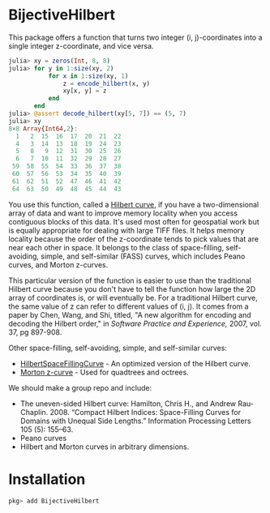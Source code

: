 
# BijectiveHilbert

This package offers a function that turns two integer (i, j)-coordinates into a single integer z-coordinate, and vice versa.

```julia
julia> xy = zeros(Int, 8, 8)
julia> for y in 1:size(xy, 2)
           for x in 1:size(xy, 1)
               z = encode_hilbert(x, y)
               xy[x, y] = z
           end
       end
julia> @assert decode_hilbert(xy[5, 7]) == (5, 7)
julia> xy
8×8 Array{Int64,2}:
  1   2  15  16  17  20  21  22
  4   3  14  13  18  19  24  23
  5   8   9  12  31  30  25  26
  6   7  10  11  32  29  28  27
 59  58  55  54  33  36  37  38
 60  57  56  53  34  35  40  39
 61  62  51  52  47  46  41  42
 64  63  50  49  48  45  44  43
```
You use this function, called a [Hilbert curve](https://en.wikipedia.org/wiki/Hilbert_curve), if you have a two-dimensional array of data and want to improve memory locality when you access contiguous blocks of this data. It's used most often for geospatial work but is equally appropriate for dealing with large TIFF files. It helps memory locality because the order of the z-coordinate tends to pick values that are near each other in space. It belongs to the class of space-filling, self-avoiding, simple, and self-similar (FASS) curves, which includes Peano curves, and Morton z-curves.

This particular version of the function is easier to use than the traditional Hilbert curve because you don't have to tell the function how large the 2D array of coordinates is, or will eventually be. For a traditional Hilbert curve, the same value of z can refer to different values of (i, j). It comes from a paper by Chen, Wang, and Shi, titled, "A new algorithm for encoding and decoding the Hilbert order," in _Software Practice and Experience,_ 2007, vol. 37, pg 897-908.

Other space-filling, self-avoiding, simple, and self-similar curves:

* [HilbertSpaceFillingCurve](https://github.com/jonathanBieler/HilbertSpaceFillingCurve.jl) - An optimized version of the Hilbert curve.
* [Morton z-curve](https://github.com/JaneliaSciComp/Morton.jl) - Used for quadtrees and octrees.

We should make a group repo and include:

* The uneven-sided Hilbert curve: Hamilton, Chris H., and Andrew Rau-Chaplin. 2008. “Compact Hilbert Indices: Space-Filling Curves for Domains with Unequal Side Lengths.” Information Processing Letters 105 (5): 155–63.
* Peano curves
* Hilbert and Morton curves in arbitrary dimensions.

# Installation

```julia
pkg> add BijectiveHilbert
```
